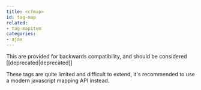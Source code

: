 ```yaml
---
title: <cfmap>
id: tag-map
related:
- tag-mapitem
categories:
- ajax
---
```


This are provided for backwards compatibility, and should be considered [[deprecated|deprecated]]

These tags are quite limited and difficult to extend, it's recommended to use a modern javascript mapping API instead.
